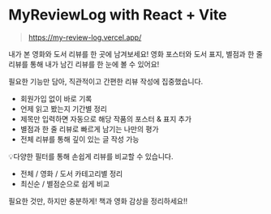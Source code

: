 # MyReviewLog with React + Vite
> https://my-review-log.vercel.app/

내가 본 영화와 도서 리뷰를 한 곳에 남겨보세요!
영화 포스터와 도서 표지, 별점과 한 줄 리뷰를 통해 내가 남긴 리뷰를 한 눈에 볼 수 있어요!

필요한 기능만 담아, 직관적이고 간편한 리뷰 작성에 집중했습니다.

  - 회원가입 없이 바로 기록
  - 언제 읽고 봤는지 기간별 정리
  - 제목만 입력하면 자동으로 해당 작품의 포스터 & 표지 추가
  - 별점과 한 줄 리뷰로 빠르게 남기는 나만의 평가
  - 전체 리뷰를 통해 깊이 있는 글 작성 가능

💡다양한 필터를 통해 손쉽게 리뷰를 비교할 수 있습니다.

  - 전체 / 영화 / 도서 카테고리별 정리
  - 최신순 / 별점순으로 쉽게 비교

필요한 것만, 하지만 충분하게! 책과 영화 감상을 정리하세요!!
